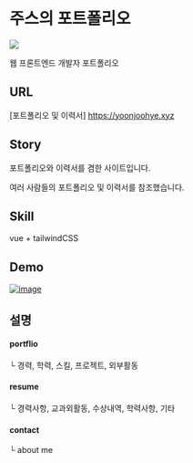# 주스의 포트폴리오
<img src="https://img.shields.io/badge/likes-100%2B-%23ff69b4"/>

웹 프론트엔드 개발자 포트폴리오

## URL
[포트폴리오 및 이력서] https://yoonjoohye.xyz

## Story
포트폴리오와 이력서를 겸한 사이트입니다.

여러 사람들의 포트폴리오 및 이력서를 참조했습니다.

## Skill
vue + tailwindCSS

## Demo
[![image](https://user-images.githubusercontent.com/26542929/89775359-973e7a00-db42-11ea-9943-2d57d54ff6a6.png)](https://i.imgur.com/pditetx.mp4)

## 설명
#### portflio
└ 경력, 학력, 스킬, 프로젝트, 외부활동

#### resume
└ 경력사항, 교과외활동, 수상내역, 학력사항, 기타

#### contact
└ about me
